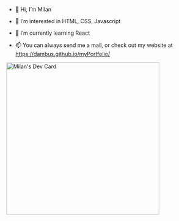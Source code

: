 - 👋 Hi, I’m Milan
- 👀 I’m interested in HTML, CSS, Javascript
- 🌱 I’m currently learning React

- 📫 You can always send me a mail, or check out my website at https://dambus.github.io/myPortfolio/


<a href="https://app.daily.dev/dambus"><img src="https://api.daily.dev/devcards/2572d2be91e54d51b038210e87abef7c.png?r=fj4" width="400" alt="Milan's Dev Card"/></a>
<!---
dambus/dambus is a ✨ special ✨ repository because its `README.md` (this file) appears on your GitHub profile.
You can click the Preview link to take a look at your changes.
--->
